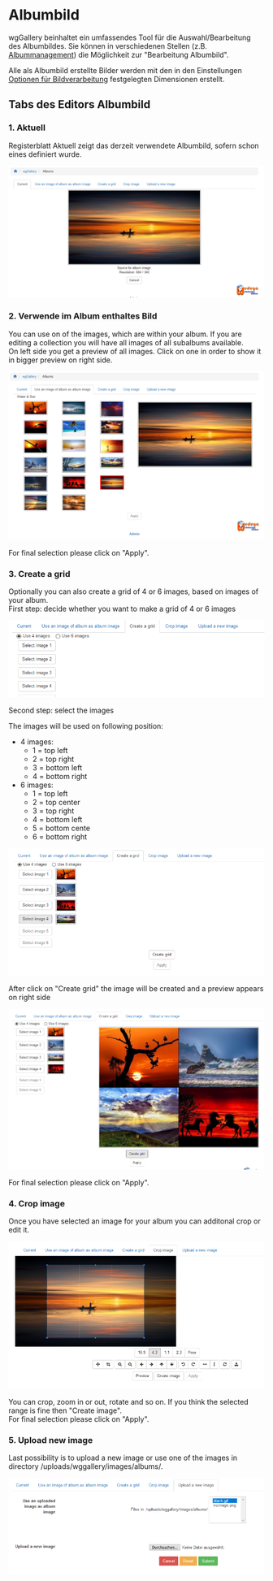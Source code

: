 # Albumbild

wgGallery beinhaltet ein umfassendes Tool für die Auswahl/Bearbeitung des Albumbildes. Sie können in verschiedenen Stellen \(z.B. [Albummanagement](album-management.md)\) die Möglichkeit zur "Bearbeitung Albumbild".

Alle als Albumbild erstellte Bilder werden mit den in den Einstellungen [Optionen für Bildverarbeitung](https://github.com/XoopsDocs/wggallery-tutorial/tree/bf21e41c954096bc925dc762b0fce32cbcf8d0ff/deutsch/preferences/options-for-image-processing/README.md) festgelegten Dimensionen erstellt.

## Tabs des Editors Albumbild

### 1. Aktuell

Registerblatt Aktuell zeigt das derzeit verwendete Albumbild, sofern schon eines definiert wurde.

![](../../.gitbook/assets/albumimage1.png)

### 2. Verwende im Album enthaltes Bild

You can use on of the images, which are within your album. If you are editing a collection you will have all images of all subalbums available.  
On left side you get a preview of all images. Click on one in order to show it in bigger preview on right side.

![](../../.gitbook/assets/albumimage2.png)

For final selection please click on "Apply".

### 3. Create a grid

Optionally you can also create a grid of 4 or 6 images, based on images of your album.  
First step: decide whether you want to make a grid of 4 or 6 images

![](../../.gitbook/assets/albumimage31.png)

Second step: select the images

The images will be used on following position:

* 4 images: 
  * 1 = top left
  * 2 = top right
  * 3 = bottom left
  * 4 = bottom right
* 6 images: 
  * 1 = top left
  * 2 = top center
  * 3 = top right
  * 4 = bottom left
  * 5 = bottom cente
  * 6 = bottom right

![](../../.gitbook/assets/albumimage32.png)

After click on "Create grid" the image will be created and a preview appears on right side

![](../../.gitbook/assets/albumimage33.png)

For final selection please click on "Apply".

### 4. Crop image

Once you have selected an image for your album you can additonal crop or edit it.

![](../../.gitbook/assets/albumimage34.png)

You can crop, zoom in or out, rotate and so on. If you think the selected range is fine then "Create image".  
For final selection please click on "Apply".

### 5. Upload new image

Last possibility is to upload a new image or use one of the images in directory /uploads/wggallery/images/albums/.

![](../../.gitbook/assets/albumimage35.png)

